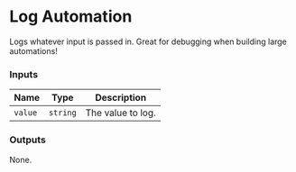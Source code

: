 # Log Automation

Logs whatever input is passed in. Great for debugging when building large automations!

### Inputs

|Name|Type|Description|
|--|--|--|
|`value`|`string`|The value to log.|

### Outputs

None.
